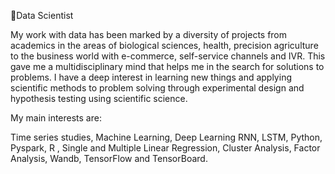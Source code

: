 🔭Data Scientist

My work with data has been marked by a diversity of projects from academics in the areas of biological sciences, health, precision agriculture to the business world with e-commerce, self-service channels and IVR. This gave me a multidisciplinary mind that helps me in the search for solutions to problems. I have a deep interest in learning new things and applying scientific methods to problem solving through experimental design and hypothesis testing using scientific science.

My main interests are:

Time series studies, 
Machine Learning, 
Deep Learning RNN, LSTM, 
Python, Pyspark, R , 
Single and Multiple Linear Regression, 
Cluster Analysis, 
Factor Analysis,
Wandb, TensorFlow and TensorBoard.
<!--
**salasouza/salasouza** is a ✨ _special_ ✨ repository because its `README.md` (this file) appears on your GitHub profile.

Here are some ideas to get you started:

- 🔭 I’m currently working on ...
- 🌱 I’m currently learning ...
- 👯 I’m looking to collaborate on ...
- 🤔 I’m looking for help with ...
- 💬 Ask me about ...
- 📫 How to reach me: ...
- 😄 Pronouns: ...
- ⚡ Fun fact: ...
-->
